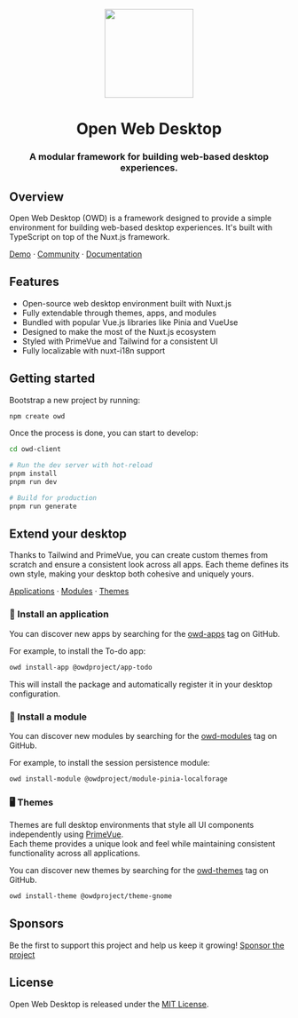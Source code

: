 <p align="center">
  <img width="160" height="160" src="https://avatars.githubusercontent.com/u/65117737?s=160&v=4" />
</p>
<h1 align="center">Open Web Desktop</h1>
<h3 align="center">
  A modular framework for building web-based desktop experiences.
</h3>

## Overview

Open Web Desktop (OWD) is a framework designed to provide a simple environment for building web-based desktop experiences. It's built with TypeScript on top of the Nuxt.js framework.

[Demo](https://atproto-os.pages.dev/) · [Community](https://discord.gg/zPNaN2HAaA) · [Documentation](https://owdproject.org/)

## Features

- Open-source web desktop environment built with Nuxt.js
- Fully extendable through themes, apps, and modules
- Bundled with popular Vue.js libraries like Pinia and VueUse
- Designed to make the most of the Nuxt.js ecosystem
- Styled with PrimeVue and Tailwind for a consistent UI
- Fully localizable with nuxt-i18n support

## Getting started

Bootstrap a new project by running:

```bash
npm create owd
```

Once the process is done, you can start to develop:

```bash
cd owd-client

# Run the dev server with hot-reload
pnpm install
pnpm run dev

# Build for production
pnpm run generate
```

## Extend your desktop

Thanks to Tailwind and PrimeVue, you can create custom themes from scratch and ensure a consistent look across all apps. Each theme defines its own style, making your desktop both cohesive and uniquely yours.

[Applications](https://github.com/topics/owd-apps) · [Modules](https://github.com/topics/owd-modules) · [Themes](https://github.com/topics/owd-themes)

### 🧩 Install an application

You can discover new apps by searching for the [owd-apps](https://github.com/topics/owd-apps) tag on GitHub.

For example, to install the To-do app:

```bash
owd install-app @owdproject/app-todo
```

This will install the package and automatically register it in your desktop configuration.

### 🧩 Install a module

You can discover new modules by searching for the [owd-modules](https://github.com/topics/owd-modules) tag on GitHub.

For example, to install the session persistence module:

```bash
owd install-module @owdproject/module-pinia-localforage
```

### 🖥️ Themes

Themes are full desktop environments that style all UI components independently using [PrimeVue](https://primevue.org/).  
Each theme provides a unique look and feel while maintaining consistent functionality across all applications.

You can discover new themes by searching for the [owd-themes](https://github.com/topics/owd-themes) tag on GitHub.

```bash
owd install-theme @owdproject/theme-gnome
```

## Sponsors

Be the first to support this project and help us keep it growing! [Sponsor the project](https://github.com/sponsors/owdproject)

## License

Open Web Desktop is released under the [MIT License](LICENSE).
